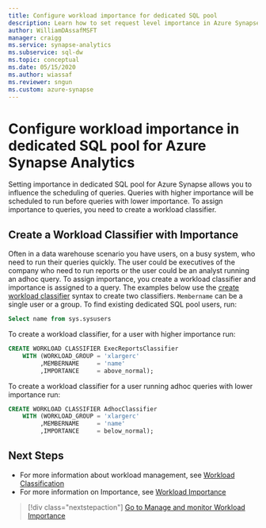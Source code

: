 ```yaml
---
title: Configure workload importance for dedicated SQL pool
description: Learn how to set request level importance in Azure Synapse Analytics.
author: WilliamDAssafMSFT
manager: craigg
ms.service: synapse-analytics
ms.subservice: sql-dw 
ms.topic: conceptual
ms.date: 05/15/2020
ms.author: wiassaf
ms.reviewer: sngun
ms.custom: azure-synapse
---
```


# Configure workload importance in dedicated SQL pool for Azure Synapse Analytics

Setting importance in dedicated SQL pool for Azure Synapse allows you to influence the scheduling of queries. Queries with higher importance will be scheduled to run before queries with lower importance. To assign importance to queries, you need to create a workload classifier.

## Create a Workload Classifier with Importance

Often in a data warehouse scenario you have users, on a busy system, who need to run their queries quickly.  The user could be executives of the company who need to run reports or the user could be an analyst running an adhoc query. To assign importance, you create a workload classifier and importance is assigned to a query.  The examples below use the  [create workload classifier](/sql/t-sql/statements/create-workload-classifier-transact-sql?toc=/azure/synapse-analytics/sql-data-warehouse/toc.json&bc=/azure/synapse-analytics/sql-data-warehouse/breadcrumb/toc.json&view=azure-sqldw-latest&preserve-view=true) syntax to create two classifiers. `Membername` can be a single user or a group.  To find existing dedicated SQL pool users, run:

```sql
Select name from sys.sysusers
```

To create a workload classifier, for a user with higher importance run:

```sql
CREATE WORKLOAD CLASSIFIER ExecReportsClassifier
    WITH (WORKLOAD_GROUP = 'xlargerc'
         ,MEMBERNAME     = 'name' 
         ,IMPORTANCE     = above_normal);
```

To create a workload classifier for a user running adhoc queries with lower importance run:  

```sql
CREATE WORKLOAD CLASSIFIER AdhocClassifier
    WITH (WORKLOAD_GROUP = 'xlargerc'
         ,MEMBERNAME     = 'name' 
         ,IMPORTANCE     = below_normal);
```

## Next Steps

- For more information about workload management, see [Workload Classification](sql-data-warehouse-workload-classification.md)
- For more information on Importance, see [Workload Importance](sql-data-warehouse-workload-importance.md)

> [!div class="nextstepaction"]
> [Go to Manage and monitor Workload Importance](sql-data-warehouse-how-to-manage-and-monitor-workload-importance.md)
